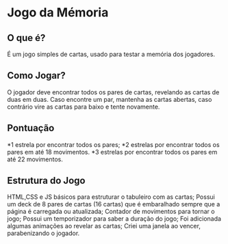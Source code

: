 # Jogo da Mémoria

## O que é?
É um jogo simples de cartas, usado para testar a memória dos jogadores.

## Como Jogar?

O jogador deve encontrar todos os pares de cartas, revelando as cartas de duas em duas. Caso encontre um par, mantenha as cartas abertas, caso contrário vire as cartas para baixo e tente novamente.

## Pontuação

*1 estrela por encontrar todos os pares;
*2 estrelas por encontrar todos os pares em até 18 movimentos.
*3 estrelas por encontrar todos os pares em até 22 movimentos.

## Estrutura do Jogo

HTML,CSS e JS básicos para estruturar o tabuleiro com as cartas;
Possui um deck de 8 pares de cartas (16 cartas) que é embaralhado sempre que a página é carregada ou atualizada;
Contador de movimentos para tornar o jogo;
Possui um temporizador para saber a duração do jogo;
Foi adicionada algumas animações ao revelar as cartas;
Criei uma janela ao vencer, parabenizando o jogador.
